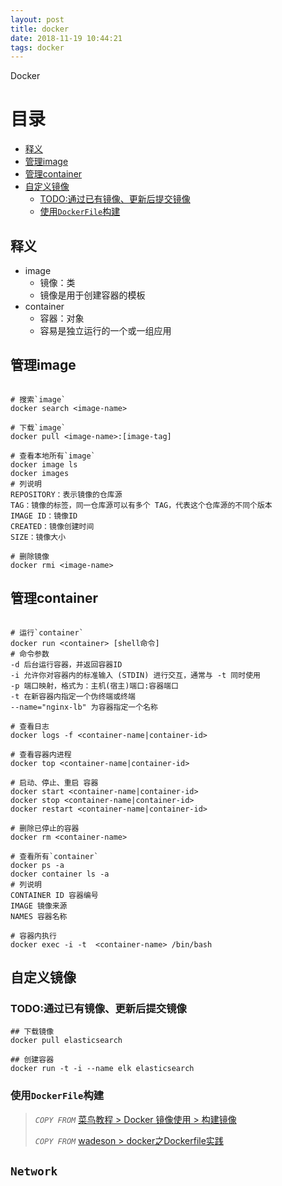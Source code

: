 ```yaml
---
layout: post
title: docker
date: 2018-11-19 10:44:21
tags: docker
---
```


Docker

# 目录

<!-- TOC -->

- [释义](#释义)
- [管理image](#管理image)
- [管理container](#管理container)
- [自定义镜像](#自定义镜像)
    - [TODO:通过已有镜像、更新后提交镜像](#todo通过已有镜像更新后提交镜像)
    - [使用`DockerFile`构建](#使用dockerfile构建)

<!-- /TOC -->

## 释义

- image
    - 镜像：类
    - 镜像是用于创建容器的模板
- container
    - 容器：对象
    - 容易是独立运行的一个或一组应用

## 管理image

```shell

# 搜索`image`
docker search <image-name>

# 下载`image`
docker pull <image-name>:[image-tag]

# 查看本地所有`image`
docker image ls
docker images
# 列说明
REPOSITORY：表示镜像的仓库源
TAG：镜像的标签，同一仓库源可以有多个 TAG，代表这个仓库源的不同个版本
IMAGE ID：镜像ID
CREATED：镜像创建时间
SIZE：镜像大小

# 删除镜像
docker rmi <image-name>
```

## 管理container

```shell

# 运行`container`
docker run <container> [shell命令]
# 命令参数
-d 后台运行容器，并返回容器ID
-i 允许你对容器内的标准输入 (STDIN) 进行交互，通常与 -t 同时使用
-p 端口映射，格式为：主机(宿主)端口:容器端口
-t 在新容器内指定一个伪终端或终端
--name="nginx-lb" 为容器指定一个名称

# 查看日志
docker logs -f <container-name|container-id>

# 查看容器内进程
docker top <container-name|container-id>

# 启动、停止、重启 容器
docker start <container-name|container-id>
docker stop <container-name|container-id>
docker restart <container-name|container-id>

# 删除已停止的容器
docker rm <container-name>

# 查看所有`container`
docker ps -a
docker container ls -a
# 列说明
CONTAINER ID 容器编号
IMAGE 镜像来源
NAMES 容器名称

# 容器内执行
docker exec -i -t  <container-name> /bin/bash

```

## 自定义镜像

### TODO:通过已有镜像、更新后提交镜像

```shell
## 下载镜像
docker pull elasticsearch

## 创建容器
docker run -t -i --name elk elasticsearch

```

### 使用`DockerFile`构建

> *`COPY FROM`* [菜鸟教程 > Docker 镜像使用 > 构建镜像](http://www.runoob.com/docker/docker-image-usage.html)
>
> *`COPY FROM`* [wadeson > docker之Dockerfile实践](https://www.cnblogs.com/jsonhc/p/7767669.html)

## `Network`

